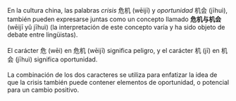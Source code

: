 En la cultura china, las palabras <i>crisis</i> 危机 (wēijī) y <i>oportunidad</i> 机会 (jīhuì), también pueden expresarse juntas como un concepto llamado <b>危机与机会</b> (wēijī yǔ jīhuì) (la interpretación de este concepto varía y ha sido objeto de debate entre lingüistas).
<br><br>
El carácter 危 (wēi) en 危机 (wēijī) significa peligro, y el carácter 机 (jī) en 机会 (jīhuì) significa oportunidad.
<br><br>
La combinación de los dos caracteres se utiliza para enfatizar la idea de que la crisis también puede contener elementos de oportunidad, o potencial para un cambio positivo.
